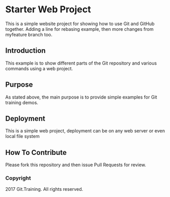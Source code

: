 # Starter Web Project

This is a simple website project for showing how to use Git and GitHub together.
Adding a line for rebasing example, then more changes from myfeature branch too.

## Introduction

This example is to show different parts of the Git repository and various commands using a web project.

## Purpose

As stated above, the main purpose is to provide simple examples for Git training demos.

## Deployment

This is a simple web project, deployment can be on any web server or even local file system

## How To Contribute

Please fork this repository and then issue Pull Requests for review. 

### Copyright

2017 Git.Training. All rights reserved.